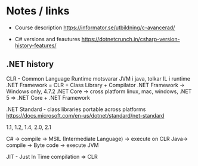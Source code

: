 # Notes / links

* Course description
https://informator.se/utbildning/c-avancerad/

* C# versions and feautures
https://dotnetcrunch.in/csharp-version-history-features/


## .NET history

CLR - Common Language Runtime motsvarar JVM i java, tolkar IL i runtime
.NET Framework = CLR + Class Library + Compilator
.NET Framework -> Windows only, 4.7.2
.NET Core -> cross platform linux, mac, windows, 
.NET 5 => .NET Core + .NET Framework

.NET Standard - class libraries portable across platforms
https://docs.microsoft.com/en-us/dotnet/standard/net-standard

1.1, 1.2, 1.4, 2.0, 2.1

C#  -> compile -> MSIL (Intermediate Language) -> execute on CLR
Java-> compile -> Byte code -> execute JVM

JIT - Just In Time compilation => CLR